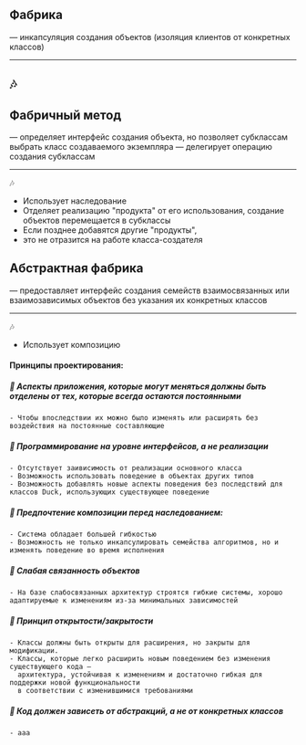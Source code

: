 ## Фабрика

— инкапсуляция создания объектов (изоляция клиентов от конкретных классов)
___
🎶
-


## Фабричный метод

— определяет интерфейс создания объекта, но позволяет субклассам выбрать класс
создаваемого экземпляра — делегирует операцию создания субклассам
___
🎶
- Использует наследование
- Отделяет реализацию "продукта" от его использования, создание объектов перемещается в субклассы
- Если позднее добавятся другие "продукты", 
- это не отразится на работе класса-создателя

## Абстрактная фабрика

— предоставляет интерфейс создания семейств взаимосвязанных или взаимозависимых
объектов без указания их конкретных классов
___
🎶
- Использует композицию


#### Принципы проектирования:
##### 📍 Аспекты приложения, которые могут меняться должны быть отделены от тех, которые всегда остаются постоянными
    - Чтобы впоследствии их можно было изменять или расширять без воздействия на постоянные составляющие

##### 📍 Программирование на уровне интерфейсов, а не реализации
    - Отсутствует заивисимость от реализации основного класса
    - Возможность использовать поведение в объектах других типов
    - Возможность добавлять новые аспекты поведения без последствий для классов Duck, использующих существующее поведение

##### 📍 Предпочтение композиции перед наследованием:
    - Система обладает большей гибкостью
    - Возможность не только инкапсулировать семейства алгоритмов, но и изменять поведение во время исполнения

##### 📍 Слабая связанность объектов

    - На базе слабосвязанных архитектур строятся гибкие системы, хорошо адаптируемые к изменениям из-за минимальных зависимостей


##### 📍 Принцип открытости/закрытости

    - Классы должны быть открыты для расширения, но закрыты для модификации.
    - Классы, которые легко расширить новым поведением без изменения существующего кода —
      архитектура, устойчивая к изменениям и достаточно гибкая для поддержки новой функциональности
      в соответствии с изменившимися требованиями

##### 📍 Код должен зависеть от абстракций, а не от конкретных классов
    - ааа
   


     